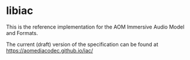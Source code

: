 # libiac

This is the reference implementation for the AOM Immersive Audio Model and Formats.

The current (draft) version of the specification can be found at https://aomediacodec.github.io/iac/
